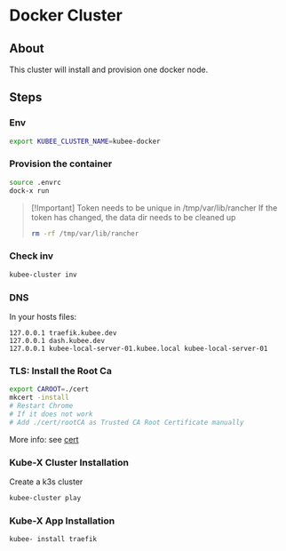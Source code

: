 # Docker Cluster

## About

This cluster will install and provision one docker node.


## Steps

### Env

```bash
export KUBEE_CLUSTER_NAME=kubee-docker
```


### Provision the container

```bash
source .envrc
dock-x run
```

> [!Important] Token needs to be unique in /tmp/var/lib/rancher
> If the token has changed, the data dir needs to be cleaned up
> ```bash
> rm -rf /tmp/var/lib/rancher
> ```

### Check inv

```bash
kubee-cluster inv
```

### DNS

In your hosts files:
```hosts
127.0.0.1 traefik.kubee.dev
127.0.0.1 dash.kubee.dev
127.0.0.1 kubee-local-server-01.kubee.local kubee-local-server-01
```

### TLS: Install the Root Ca

```bash
export CAROOT=./cert
mkcert -install
# Restart Chrome
# If it does not work
# Add ./cert/rootCA as Trusted CA Root Certificate manually
```
More info: see [cert](cert/README.md)



### Kube-X Cluster Installation

Create a k3s cluster
```bash
kubee-cluster play
```

### Kube-X App Installation

```bash
kubee- install traefik
```


